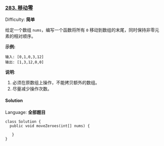 ### [283\. 移动零](https://leetcode-cn.com/problems/move-zeroes/)

Difficulty: **简单**


给定一个数组 `nums`，编写一个函数将所有 `0` 移动到数组的末尾，同时保持非零元素的相对顺序。

**示例:**

```
输入: [0,1,0,3,12]
输出: [1,3,12,0,0]
```

**说明**:

1.  必须在原数组上操作，不能拷贝额外的数组。
2.  尽量减少操作次数。


#### Solution

Language: **全部题目**

```全部题目
class Solution {
  public void moveZeroes(int[] nums) {

   }
}
```